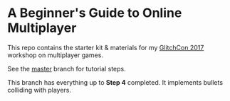 # A Beginner's Guide to Online Multiplayer

This repo contains the starter kit & materials for my [GlitchCon 2017](http://www.glitchcon.mn/) workshop on multiplayer games.  

See the [master](https://github.com/OmarShehata/glitchmultiplayer) branch for tutorial steps. 

This branch has everything up to **Step 4** completed. It implements bullets colliding with players. 